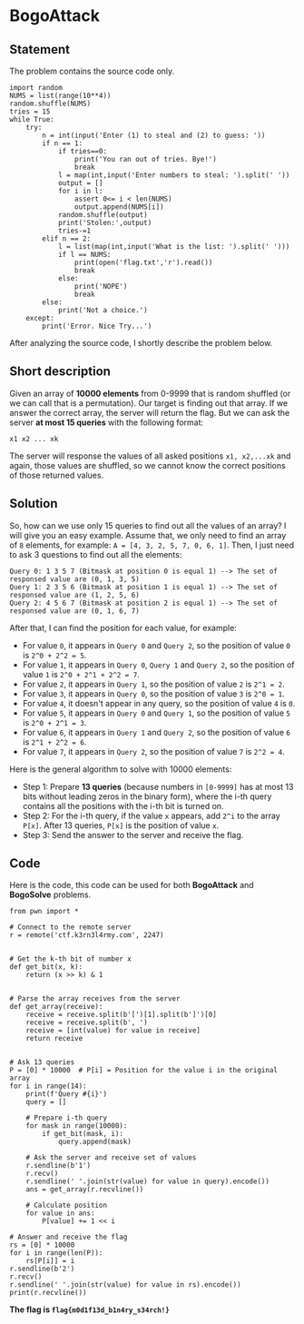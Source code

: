 # BogoAttack
## Statement
The problem contains the source code only.
```
import random
NUMS = list(range(10**4))
random.shuffle(NUMS)
tries = 15
while True:
    try:
        n = int(input('Enter (1) to steal and (2) to guess: '))
        if n == 1:
            if tries==0:
                print('You ran out of tries. Bye!')
                break
            l = map(int,input('Enter numbers to steal: ').split(' '))
            output = []
            for i in l:
                assert 0<= i < len(NUMS)
                output.append(NUMS[i])
            random.shuffle(output)
            print('Stolen:',output)
            tries-=1
        elif n == 2:
            l = list(map(int,input('What is the list: ').split(' ')))
            if l == NUMS:
                print(open('flag.txt','r').read())
                break
            else:
                print('NOPE')
                break
        else:
            print('Not a choice.')
    except:
        print('Error. Nice Try...')

```
After analyzing the source code, I shortly describe the problem below.
## Short description
Given an array of **10000 elements** from 0-9999 that is random shuffled (or we can call that is a permutation). Our target is finding out that array. If we answer the correct array, the server will return the flag. But we can ask the server **at most 15 queries** with the following format:
```
x1 x2 ... xk
```
The server will response the values of all asked positions `x1, x2,...xk` and again, those values are shuffled, so we cannot know the correct positions of those returned values.

## Solution
So, how can we use only 15 queries to find out all the values of an array? I will give you an easy example.
Assume that, we only need to find an array of `8` elements, for example: `A = [4, 3, 2, 5, 7, 0, 6, 1]`.
Then, I just need to ask 3 questions to find out all the elements:
```
Query 0: 1 3 5 7 (Bitmask at position 0 is equal 1) --> The set of responsed value are (0, 1, 3, 5)
Query 1: 2 3 5 6 (Bitmask at position 1 is equal 1) --> The set of responsed value are (1, 2, 5, 6)
Query 2: 4 5 6 7 (Bitmask at position 2 is equal 1) --> The set of responsed value are (0, 1, 6, 7)
```
After that, I can find the position for each value, for example:
* For value `0`, it appears in `Query 0` and `Query 2`, so the position of value `0` is `2^0 + 2^2 = 5`.
* For value `1`, it appears in `Query 0`, `Query 1` and `Query 2`, so the position of value `1` is `2^0 + 2^1 + 2^2 = 7`.
* For value `2`, it appears in `Query 1`, so the position of value `2` is `2^1 = 2`.
* For value `3`, it appears in `Query 0`, so the position of value `3` is `2^0 = 1`.
* For value `4`, it doesn't appear in any query, so the position of value `4` is `0`.
* For value `5`, it appears in `Query 0` and `Query 1`, so the position of value `5` is `2^0 + 2^1 = 3`.
* For value `6`, it appears in `Query 1` and `Query 2`, so the position of value `6` is `2^1 + 2^2 = 6`.
* For value `7`, it appears in `Query 2`, so the position of value `7` is `2^2 = 4`.

Here is the general algorithm to solve with 10000 elements:
* Step 1: Prepare **13 queries** (because numbers in `[0-9999]` has at most 13 bits without leading zeros in the binary form), where the i-th query contains all the positions with the i-th bit is turned on.
* Step 2: For the i-th query, if the value `x` appears, add `2^i` to the array `P[x]`. After 13 queries, `P[x]` is the position of value `x`.
* Step 3: Send the answer to the server and receive the flag.

## Code
Here is the code, this code can be used for both **BogoAttack** and **BogoSolve** problems.
```
from pwn import *

# Connect to the remote server
r = remote('ctf.k3rn3l4rmy.com', 2247)


# Get the k-th bit of number x
def get_bit(x, k):
    return (x >> k) & 1


# Parse the array receives from the server
def get_array(receive):
    receive = receive.split(b'[')[1].split(b']')[0]
    receive = receive.split(b', ')
    receive = [int(value) for value in receive]
    return receive


# Ask 13 queries
P = [0] * 10000  # P[i] = Position for the value i in the original array
for i in range(14):
    print(f'Query #{i}')
    query = []

    # Prepare i-th query
    for mask in range(10000):
        if get_bit(mask, i):
            query.append(mask)

    # Ask the server and receive set of values
    r.sendline(b'1')
    r.recv()
    r.sendline(' '.join(str(value) for value in query).encode())
    ans = get_array(r.recvline())

    # Calculate position
    for value in ans:
        P[value] += 1 << i

# Answer and receive the flag
rs = [0] * 10000
for i in range(len(P)):
    rs[P[i]] = i
r.sendline(b'2')
r.recv()
r.sendline(' '.join(str(value) for value in rs).encode())
print(r.recvline())

```

**The flag is `flag{m0d1f13d_b1n4ry_s34rch!}`**
